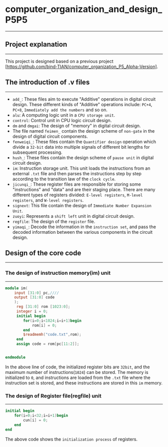 # computer_organization_and_design_P5P5
---

## Project explanation
---

This project is designed based on a previous project [https://github.com/bind-TIAN/computer_organization_P5_Alpha-Version].

## The introduction of .v files
---

*    `add_`: These files aim to execute "Additive" operations in digital circuit design. These different kinds of "Additive" operations include: `PC+4`, `PC+8`, `Immediately add the numbers` and so on.
*    `alu`: A computing logic unit in a `CPU storage unit`.
*    `control`: Control unit in CPU logic circuit design.
*    `dm` and `dmgai`: The design of "memory" in digital circuit design.
*    The file named `feimen_` contain the design scheme of `non-gate` in the design of digital circuit components.
*    `fenweiqi_`: These files contain the `Quantifier design` operation which divide a `32-bit` data into multiple signals of different bit lengths for subsequent processing.
*    `hush_`: These files contain the design scheme of `pause unit` in digital circuit design.
*    `im`: Instruction storage unit. This unit loads the instructions from an external `.txt` file and then parses the instructions step by step according to the transition law of the `clock cycle`.
*    `jicunqi_`: These register files are responsible for storing some "instructions" and "data" and are their staging place. There are many different types of registers divided: `E-level registers`, `M-level registers`, and `W-level registers`.
*    `signext`: This file contain the design of `Immediate Number Expansion Unit`.
*    `zuoyi`: Represents a `shift left` unit in digital circuit design.
*    `regfile`: The design of the `register` file.
*    `yimaqi_`: Decode the information in the `instruction set`, and pass the decoded information between the various components in the circuit design.

## Design of the core code
---

### The design of instruction memory(im) unit
---
```Verilog
module im(
    input [31:0] pc,////
    output [31:0] code
    );
	 reg [31:0] rom [1023:0];
	 integer i = 0;
	 initial begin
		for(i=0;i<1024;i=i+1)begin
			rom[i] = 0;
		end
		$readmemh("code.txt",rom);
	 end
	 assign code = rom[pc[11:2]];


endmodule
```
In the above line of code, the initialized register bits are `32bit`, and the maximum number of instructions(`1024`) can be stored. The memory is initialized to `0`, and instructions are loaded from the `.txt` file where the instruction set is stored, and these instructions are stored in this `im` memory.

### The design of Register file(regfile) unit
---
```Verilog
initial begin
    for(i=0;i<32;i=i+1)begin
        cun[i] = 0;
    end
end
```
The above code shows the `initialization process` of registers.
